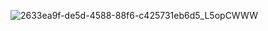 
![2633ea9f-de5d-4588-88f6-c425731eb6d5_L5opCWWW](https://user-images.githubusercontent.com/91226847/169813005-200f5ee5-6036-4502-abd3-f92475dea3fe.gif)


